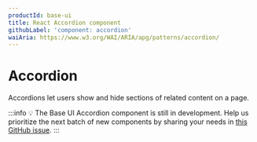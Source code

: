 ```yaml
---
productId: base-ui
title: React Accordion component
githubLabel: 'component: accordion'
waiAria: https://www.w3.org/WAI/ARIA/apg/patterns/accordion/
---
```


# Accordion

<p class="description">Accordions let users show and hide sections of related content on a page.</p>

:::info
💡 The Base UI Accordion component is still in development.
Help us prioritize the next batch of new components by sharing your needs in [this GitHub issue](https://github.com/mui/material-ui/issues/27170).
:::
